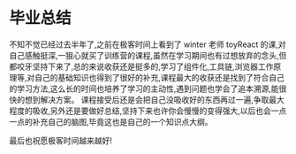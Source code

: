 # 毕业总结

不知不觉已经过去半年了,之前在极客时间上看到了 winter 老师 toyReact 的课,对自己感触挺深,一狠心就买了训练营的课程,虽然在学习期间也有过想放弃的念头,但都咬牙坚持下来了,总的来说收获还是挺多的,学习了组件化,工具链,浏览器工作原理等,对自己的基础知识也得到了很好的补充,课程最大的收获还是找到了符合自己的学习方法,这么长的时间也培养了学习的主动性,遇到问题也学会了追本溯源,能很快的想到解决方案。
课程接受后还是会把自己没吸收好的东西再过一遍,争取最大程度的吸收,另外还是要做好总结,坚持下来也许你会慢慢的变得强大,以后也会一点一点的补充自己的脑图,毕竟这也是自己的一个知识点大纲。

最后也祝愿极客时间越来越好!